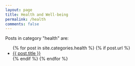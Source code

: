 ```yaml
---
layout: page
title: Health and Well-being
permalink: /health
comments: false
---
```


<div class="row justify-content-between">
<div class="col-md-8 pr-5">


<p>Posts in category "health" are:</p>

<ul>
  {% for post in site.categories.health %}
    {% if post.url %}
        <li><a href="{{ post.url }}">{{ post.title }}</a></li>
    {% endif %}
  {% endfor %}
</ul>


</div>
</div>
